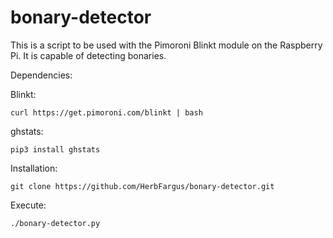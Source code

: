 # bonary-detector

This is a script to be used with the Pimoroni Blinkt module on the Raspberry Pi. It is capable of detecting bonaries.

Dependencies:

Blinkt:

```
curl https://get.pimoroni.com/blinkt | bash
```

ghstats:

```
pip3 install ghstats
```

Installation:

```
git clone https://github.com/HerbFargus/bonary-detector.git
```

Execute:

```
./bonary-detector.py
```


